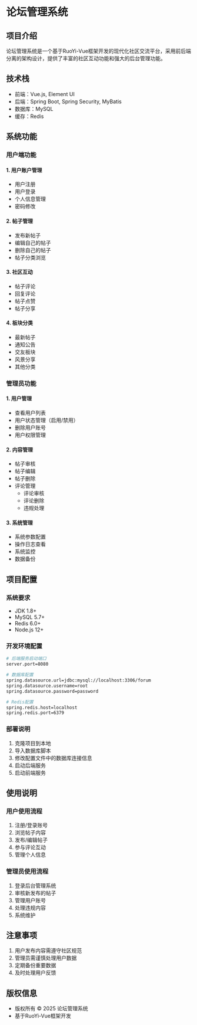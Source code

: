 # 论坛管理系统

## 项目介绍
论坛管理系统是一个基于RuoYi-Vue框架开发的现代化社区交流平台，采用前后端分离的架构设计，提供了丰富的社区互动功能和强大的后台管理功能。

## 技术栈
- 前端：Vue.js, Element UI
- 后端：Spring Boot, Spring Security, MyBatis
- 数据库：MySQL
- 缓存：Redis

## 系统功能

### 用户端功能

#### 1. 用户账户管理
- 用户注册
- 用户登录
- 个人信息管理
- 密码修改

#### 2. 帖子管理
- 发布新帖子
- 编辑自己的帖子
- 删除自己的帖子
- 帖子分类浏览

#### 3. 社区互动
- 帖子评论
- 回复评论
- 帖子点赞
- 帖子分享

#### 4. 板块分类
- 最新帖子
- 通知公告
- 交友板块
- 风景分享
- 其他分类

### 管理员功能

#### 1. 用户管理
- 查看用户列表
- 用户状态管理（启用/禁用）
- 删除用户账号
- 用户权限管理

#### 2. 内容管理
- 帖子审核
- 帖子编辑
- 帖子删除
- 评论管理
  - 评论审核
  - 评论删除
  - 违规处理

#### 3. 系统管理
- 系统参数配置
- 操作日志查看
- 系统监控
- 数据备份

## 项目配置

### 系统要求
- JDK 1.8+
- MySQL 5.7+
- Redis 6.0+
- Node.js 12+

### 开发环境配置
```bash
# 后端服务启动端口
server.port=8080

# 数据库配置
spring.datasource.url=jdbc:mysql://localhost:3306/forum
spring.datasource.username=root
spring.datasource.password=password

# Redis配置
spring.redis.host=localhost
spring.redis.port=6379
```

### 部署说明
1. 克隆项目到本地
2. 导入数据库脚本
3. 修改配置文件中的数据库连接信息
4. 启动后端服务
5. 启动前端服务

## 使用说明

### 用户使用流程
1. 注册/登录账号
2. 浏览帖子内容
3. 发布/编辑帖子
4. 参与评论互动
5. 管理个人信息

### 管理员使用流程
1. 登录后台管理系统
2. 审核新发布的帖子
3. 管理用户账号
4. 处理违规内容
5. 系统维护

## 注意事项
1. 用户发布内容需遵守社区规范
2. 管理员需谨慎处理用户数据
3. 定期备份重要数据
4. 及时处理用户反馈

## 版权信息
- 版权所有 © 2025 论坛管理系统
- 基于RuoYi-Vue框架开发